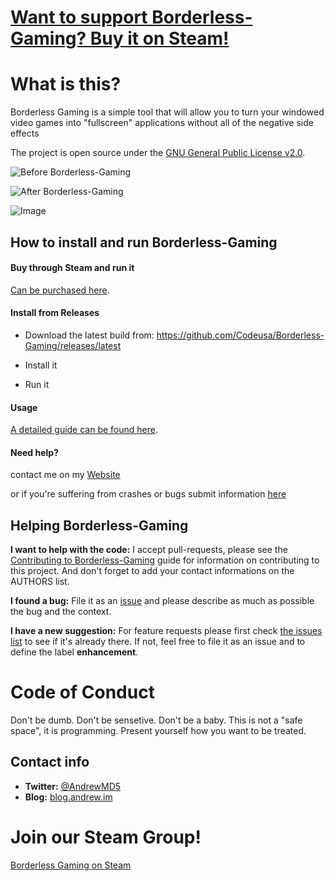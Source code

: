 # [Want to support Borderless-Gaming? Buy it on Steam!](http://store.steampowered.com/app/388080)

# What is this?

Borderless Gaming is a simple tool that will allow you to turn your windowed video games into "fullscreen" applications without all of the negative side effects

The project is open source under the [GNU General Public License v2.0](https://github.com/Codeusa/Borderless-Gaming/blob/master/LICENSE).


![Before Borderless-Gaming](http://cdn.akamai.steamstatic.com/steam/apps/388080/ss_a599d209638e8db8af430b7e9028c490c3c24f78.1920x1080.jpg?t=1437672493)

![After Borderless-Gaming](http://cdn.akamai.steamstatic.com/steam/apps/388080/ss_3f6206f211ea573e6013665f5bca126c6ba895ce.1920x1080.jpg?t=1437672493)

![Image](http://cdn.akamai.steamstatic.com/steam/apps/388080/ss_0bb8cabe18249b7fdc16376723e0fd6110bd7c4e.1920x1080.jpg?t=1437672493)


## How to install and run Borderless-Gaming
#### Buy through Steam and run it
[Can be purchased here](http://store.steampowered.com/app/388080).

#### Install from Releases

- Download the latest build from: https://github.com/Codeusa/Borderless-Gaming/releases/latest

- Install it

- Run it

#### Usage
[A detailed guide can be found here](https://steamcommunity.com/app/388080/discussions/0/535151589899658778/).

#### Need help?
contact me on my [Website](http://andrew.im) 

or if you're suffering from crashes or bugs submit information [here](https://github.com/Codeusa/Borderless-Gaming/issues?state=open)


## Helping Borderless-Gaming 

**I want to help with the code:** I accept pull-requests, please see the [Contributing to Borderless-Gaming](https://github.com/Codeusa/Borderless-Gaming/blob/master/CONTRIBUTING.md) guide for information on contributing to this project. And don't forget to add your contact informations on the AUTHORS list.

**I found a bug:** File it as an [issue](https://github.com/Codeusa/Borderless-Gaming/issues) and please describe as much as possible the bug and the context.

**I have a new suggestion:** For feature requests please first check [the issues list](https://github.com/Codeusa/Borderless-Gaming/issues) to see if it's already there. If not, feel free to file it as an issue and to define the label **enhancement**.

# Code of Conduct

Don't be dumb. Don't be sensetive. Don't be a baby. This is not a "safe space", it is programming. Present yourself how you want to be treated. 

## Contact info

* **Twitter:** [@AndrewMD5](https://twitter.com/andrewmd5)
* **Blog:** [blog.andrew.im](http://blog.andrew.im)

# Join our Steam Group!
[Borderless Gaming on Steam](https://steamcommunity.com/app/388080/discussions/)
